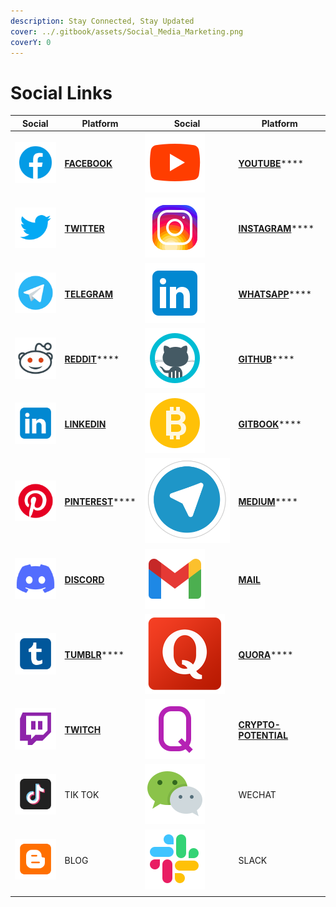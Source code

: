 ```yaml
---
description: Stay Connected, Stay Updated
cover: ../.gitbook/assets/Social_Media_Marketing.png
coverY: 0
---
```


# Social Links

| Social                                           | Platform                                                          | Social                                       | Platform                                                                        |
| ------------------------------------------------ | ----------------------------------------------------------------- | -------------------------------------------- | ------------------------------------------------------------------------------- |
| ![](<../.gitbook/assets/image (22) (1) (1).png>) | ****[**FACEBOOK**](https://www.facebook.com/pankuku/)****         | ![](<../.gitbook/assets/image (8).png>)      | [**YOUTUBE**](https://www.youtube.com/channel/UCWgyzUllqx2XuAPXy\_t6xXw)****    |
| ![](<../.gitbook/assets/image (8) (1).png>)      | ****[**TWITTER**](https://twitter.com/pankukuofficial)****        | ![](<../.gitbook/assets/image (13) (1).png>) | [**INSTAGRAM**](https://www.instagram.com/pankuku\_official/)****               |
| ![](<../.gitbook/assets/image (7) (1).png>)      | ****[**TELEGRAM**](https://t.me/pankuku)****                      | ![](<../.gitbook/assets/image (10) (1).png>) | [**WHATSAPP**](https://chat.whatsapp.com/Gp4RN6X8NR38iyiSaqxLVi)****            |
| ![](<../.gitbook/assets/image (27) (1).png>)     | [**REDDIT**](https://www.reddit.com/r/pankuku\_official/)****     | ![](<../.gitbook/assets/image (7).png>)      | [**GITHUB**](https://github.com/Prosolsu)****                                   |
| ![](<../.gitbook/assets/image (2) (1).png>)      | ****[**LINKEDIN**](https://www.linkedin.com/company/pankuku)****  | ![](<../.gitbook/assets/image (11).png>)     | [**GITBOOK**](https://pankuku.gitbook.io)****                                   |
| ![](<../.gitbook/assets/image (18) (1) (1).png>) | [**PINTEREST**](https://www.pinterest.com/pankuku\_official/)**** | ![](<../.gitbook/assets/image (17).png>)     | [**MEDIUM**](https://medium.com/@pankuku)****                                   |
| ![](<../.gitbook/assets/image (20) (1).png>)     | ****[**DISCORD**](https://discord.gg/ucGSzSp4C3)****              | ![](<../.gitbook/assets/image (14).png>)     | ****[**MAIL**](../help-and-instructions/contact-us/mail.md)****                 |
| ![](<../.gitbook/assets/image (24) (1).png>)     | [**TUMBLR**](https://pankukuofficial.tumblr.com)****              | ![](<../.gitbook/assets/image (25).png>)     | [**QUORA**](https://www.quora.com/profile/Nigel-Hupsel-1)****                   |
| ![](<../.gitbook/assets/image (19).png>)         | ****[**TWITCH**](https://www.twitch.tv/pankuku\_)****             | ![](<../.gitbook/assets/image (21).png>)     | ****[**CRYPTO-POTENTIAL**](https://crypto-potential.com/user/pankuku-token)**** |
| ![](<../.gitbook/assets/image (4).png>)          | TIK TOK                                                           | ![](<../.gitbook/assets/image (3).png>)      | WECHAT                                                                          |
| ![](<../.gitbook/assets/image (25) (1).png>)     | BLOG                                                              | ![](<../.gitbook/assets/image (13).png>)     | SLACK                                                                           |
|                                                  |                                                                   |                                              |                                                                                 |

